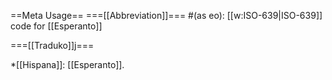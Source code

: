 ==Meta Usage==
===[[Abbreviation]]===
#(as eo): [[w:ISO-639|ISO-639]] code for [[Esperanto]]

===[[Traduko]]j===

*[[Hispana]]: [[Esperanto]].